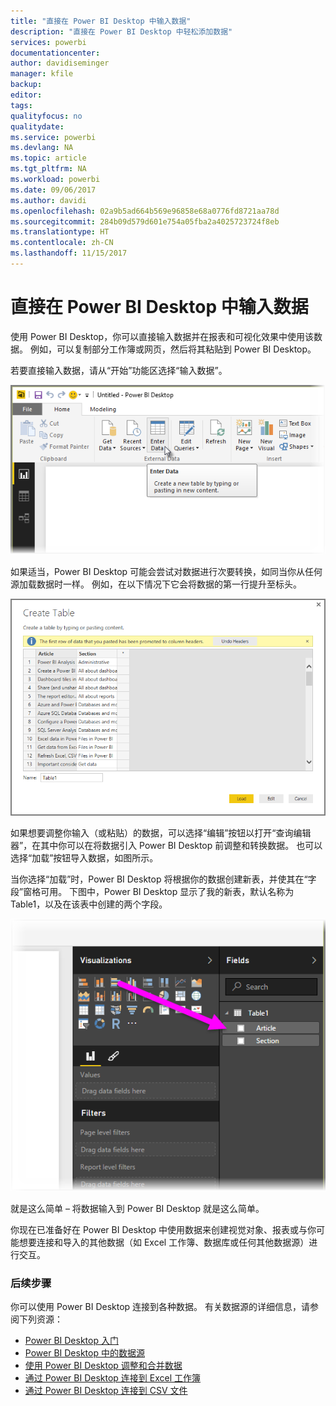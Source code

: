 ```yaml
---
title: "直接在 Power BI Desktop 中输入数据"
description: "直接在 Power BI Desktop 中轻松添加数据"
services: powerbi
documentationcenter: 
author: davidiseminger
manager: kfile
backup: 
editor: 
tags: 
qualityfocus: no
qualitydate: 
ms.service: powerbi
ms.devlang: NA
ms.topic: article
ms.tgt_pltfrm: NA
ms.workload: powerbi
ms.date: 09/06/2017
ms.author: davidi
ms.openlocfilehash: 02a9b5ad664b569e96858e68a0776fd8721aa78d
ms.sourcegitcommit: 284b09d579d601e754a05fba2a4025723724f8eb
ms.translationtype: HT
ms.contentlocale: zh-CN
ms.lasthandoff: 11/15/2017
---
```

# <a name="enter-data-directly-into-power-bi-desktop"></a>直接在 Power BI Desktop 中输入数据
使用 Power BI Desktop，你可以直接输入数据并在报表和可视化效果中使用该数据。 例如，可以复制部分工作簿或网页，然后将其粘贴到 Power BI Desktop。

若要直接输入数据，请从“开始”功能区选择“输入数据”。

![](media/desktop-enter-data-directly-into-desktop/enter-data-directly_1.png)

如果适当，Power BI Desktop 可能会尝试对数据进行次要转换，如同当你从任何源加载数据时一样。 例如，在以下情况下它会将数据的第一行提升至标头。

![](media/desktop-enter-data-directly-into-desktop/enter-data-directly_2.png)

如果想要调整你输入（或粘贴）的数据，可以选择“编辑”按钮以打开“查询编辑器”，在其中你可以在将数据引入 Power BI Desktop 前调整和转换数据。 也可以选择“加载”按钮导入数据，如图所示。

当你选择“加载”时，Power BI Desktop 将根据你的数据创建新表，并使其在“字段”窗格可用。 下图中，Power BI Desktop 显示了我的新表，默认名称为 Table1，以及在该表中创建的两个字段。

![](media/desktop-enter-data-directly-into-desktop/enter-data-directly_3.png)

就是这么简单 – 将数据输入到 Power BI Desktop 就是这么简单。

你现在已准备好在 Power BI Desktop 中使用数据来创建视觉对象、报表或与你可能想要连接和导入的其他数据（如 Excel 工作簿、数据库或任何其他数据源）进行交互。

### <a name="next-steps"></a>后续步骤
你可以使用 Power BI Desktop 连接到各种数据。 有关数据源的详细信息，请参阅下列资源：

* [Power BI Desktop 入门](desktop-getting-started.md)
* [Power BI Desktop 中的数据源](desktop-data-sources.md)
* [使用 Power BI Desktop 调整和合并数据](desktop-shape-and-combine-data.md)
* [通过 Power BI Desktop 连接到 Excel 工作簿](desktop-connect-excel.md)   
* [通过 Power BI Desktop 连接到 CSV 文件](desktop-connect-csv.md)   

